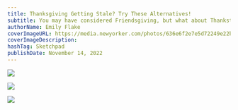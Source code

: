 ```yaml
---
title: Thanksgiving Getting Stale? Try These Alternatives!
subtitle: You may have considered Friendsgiving, but what about Thankstaking, to finally get your due from all the ungrateful people in your life?
authorName: Emily Flake
coverImageURL: https://media.newyorker.com/photos/636e6f2e7e5d72249e22b967/master/w_1600,c_limit/221121_r41397b.jpg
coverImageDescription: 
hashTag: Sketchpad
publishDate: November 14, 2022
---
```


![](https://media.newyorker.com/photos/636e6f5cc86ecebeeb98f586/master/w_1600,c_limit/221121_r41397c.jpg)

![](https://media.newyorker.com/photos/636e6f7f8740f37a059d7a48/master/w_1600,c_limit/221121_r41397d.jpg)

![](https://media.newyorker.com/photos/636e6fa8bdf260ee20688ec6/master/w_1600,c_limit/221121_r41397e.jpg)